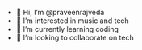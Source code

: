 - 👋 Hi, I’m @praveenrajveda
- 👀 I’m interested in music and tech
- 🌱 I’m currently learning coding
- 💞️ I’m looking to collaborate on tech

<!---
praveenrajveda/praveenrajveda is a ✨ special ✨ repository because its `README.md` (this file) appears on your GitHub profile.
You can click the Preview link to take a look at your changes.
--->

